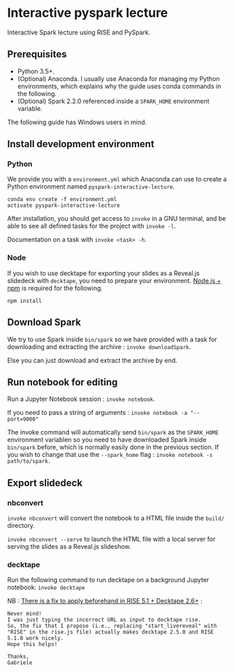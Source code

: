 # Interactive pyspark lecture

Interactive Spark lecture using RISE and PySpark.

## Prerequisites

* Python 3.5+. 
* (Optional) Anaconda. I usually use Anaconda for managing my Python environments, which explains why the guide uses conda commands in the following.
* (Optional) Spark 2.2.0 referenced inside a `SPARK_HOME` environment variable.

The following guide has Windows users in mind.

## Install development environment

### Python

We provide you with a `environment.yml` which Anaconda can use to create a Python environment named `pyspark-interactive-lecture`.

```
conda env create -f environment.yml
activate pyspark-interactive-lecture
```

After installation, you should get access to `invoke` in a GNU terminal, and be able to see all defined tasks for the project with `invoke -l`.

Documentation on a task with `invoke <task> -h`.

### Node

If you wish to use decktape for exporting your slides as a Reveal.js slidedeck with `decktape`, you need to prepare your environment. [Node.js + npm](https://nodejs.org/) is required for the following.

```
npm install
```

## Download Spark

We try to use Spark inside `bin/spark` so we have provided with a task for downloading and extracting the archive : `invoke downloadSpark`.

Else you can just download and extract the archive by end.

## Run notebook for editing

Run a Jupyter Notebook session : `invoke notebook`.

If you need to pass a string of arguments : `invoke notebook -a "--port=9000"`

The invoke command will automatically send `bin/spark` as the `SPARK_HOME` environment variablen so you need to have downloaded Spark inside `bin/spark` before, which is normally easily done in the previous section. If you wish to change that use the `--spark_home` flag : `invoke notebook -s path/to/spark.`

## Export slidedeck

### nbconvert

`invoke nbconvert` will convert the notebook to a HTML file inside the `build/` directory.

`invoke nbconvert --serve` to launch the HTML file with a local server for serving the slides as a Reveal.js slideshow.

### decktape

Run the following command to run decktape on a background Jupyter notebook: `invoke decktape`

NB : [There is a fix to apply beforehand in RISE 5.1 + Decktape 2.6+](https://github.com/astefanutti/decktape/issues/110#issuecomment-345217070) :

```
Never mind!
I was just typing the incorrect URL as input to decktape rise.
So, the fix that I propose (i.e., replacing "start_livereveal" with "RISE" in the rise.js file) actually makes decktape 2.5.0 and RISE 5.1.0 work nicely.
Hope this helps!

Thanks,
Gabriele
```